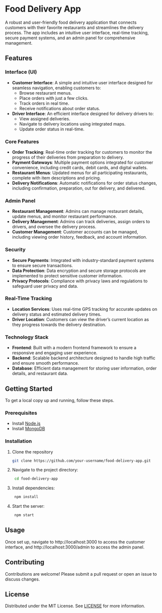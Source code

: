# Food Delivery App

A robust and user-friendly food delivery application that connects customers with their favorite restaurants and streamlines the delivery process. The app includes an intuitive user interface, real-time tracking, secure payment systems, and an admin panel for comprehensive management.

## Features

### Interface (UI)
- **Customer Interface**: A simple and intuitive user interface designed for seamless navigation, enabling customers to:
  - Browse restaurant menus.
  - Place orders with just a few clicks.
  - Track orders in real time.
  - Receive notifications about order status.
- **Driver Interface**: An efficient interface designed for delivery drivers to:
  - View assigned deliveries.
  - Navigate to delivery locations using integrated maps.
  - Update order status in real-time.

### Core Features
- **Order Tracking**: Real-time order tracking for customers to monitor the progress of their deliveries from preparation to delivery.
- **Payment Gateways**: Multiple payment options integrated for customer convenience, including credit cards, debit cards, and digital wallets.
- **Restaurant Menus**: Updated menus for all participating restaurants, complete with item descriptions and pricing.
- **Delivery Notifications**: Automatic notifications for order status changes, including confirmation, preparation, out for delivery, and delivered.

### Admin Panel
- **Restaurant Management**: Admins can manage restaurant details, update menus, and monitor restaurant performance.
- **Delivery Management**: Admins can track deliveries, assign orders to drivers, and oversee the delivery process.
- **Customer Management**: Customer accounts can be managed, including viewing order history, feedback, and account information.

### Security
- **Secure Payments**: Integrated with industry-standard payment systems to ensure secure transactions.
- **Data Protection**: Data encryption and secure storage protocols are implemented to protect sensitive customer information.
- **Privacy Protocols**: Compliance with privacy laws and regulations to safeguard user privacy and data.

### Real-Time Tracking
- **Location Services**: Uses real-time GPS tracking for accurate updates on delivery status and estimated delivery times.
- **Driver Location**: Customers can view the driver’s current location as they progress towards the delivery destination.

### Technology Stack
- **Frontend**: Built with a modern frontend framework to ensure a responsive and engaging user experience.
- **Backend**: Scalable backend architecture designed to handle high traffic and ensure smooth performance.
- **Database**: Efficient data management for storing user information, order details, and restaurant data.

## Getting Started

To get a local copy up and running, follow these steps.

### Prerequisites
- Install [Node.js](https://nodejs.org/)
- Install [MongoDB](https://www.mongodb.com/)

### Installation
1. Clone the repository
   ```bash
   git clone https://github.com/your-username/food-delivery-app.git

2. Navigate to the project directory:
   ```bash
    cd food-delivery-app
3. Install dependencies:
   ```bash
    npm install
4. Start the server:
   ```bash
    npm start
## Usage
Once set up, navigate to http://localhost:3000 to access the customer interface, and http://localhost:3000/admin to access the admin panel.

## Contributing
Contributions are welcome! Please submit a pull request or open an issue to discuss changes.

## License
Distributed under the MIT License. See [LICENSE](LICENSE) for more information.
